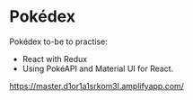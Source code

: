 # Pokédex

Pokédex to-be to practise:

- React with Redux
- Using PokéAPI and Material UI for React.

https://master.d1or1a1srkom3l.amplifyapp.com/
